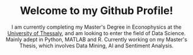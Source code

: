 <h1 align="center"> Welcome to my Github Profile!</h1>
<p align="center">
I am currently completing my Master's Degree in Econophysics at the <a href="http://econophysics.uth.gr/">University of Thessaly</a>, and am looking to enter the field of Data Science. </br>
Mainly adept in Python, MATLAB and R. Currently working on my Master's Thesis, which involves Data Mining, AI and Sentiment Analysis.</p>

<!---
Rriggs95/Rriggs95 is a ✨ special ✨ repository because its `README.md` (this file) appears on your GitHub profile.
You can click the Preview link to take a look at your changes.
--->
